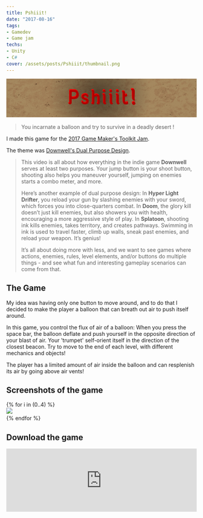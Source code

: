 ```yaml
---
title: Pshiiit!
date: "2017-08-16"
tags:
- Gamedev
- Game jam
techs:
- Unity
- C#
cover: /assets/posts/Pshiiit/thumbnail.png
---
```


![banner](/assets/posts/Pshiiit/banner.png)
> You incarnate a balloon and try to survive in a deadly desert !

I made this game for the [2017 Game Maker's Toolkit Jam](https://itch.io/jam/gmtk-jam).

The theme was [Downwell's Dual Purpose Design](https://www.youtube.com/watch?v=i5C1Uj7jJCg).

> This video is all about how everything in the indie game **Downwell** serves at least two purposes. Your jump button is your shoot button, shooting also helps you maneuver yourself, jumping on enemies starts a combo meter, and more.
>
> Here’s another example of dual purpose design: In **Hyper Light Drifter**, you reload your gun by slashing enemies with your sword, which forces you into close-quarters combat. In **Doom**, the glory kill doesn’t just kill enemies, but also showers you with health, encouraging a more aggressive style of play. In **Splatoon**, shooting ink kills enemies, takes territory, and creates pathways. Swimming in ink is used to travel faster, climb up walls, sneak past enemies, and reload your weapon. It’s genius!
>
> It’s all about doing more with less, and we want to see games where actions, enemies, rules, level elements, and/or buttons do multiple things - and see what fun and interesting gameplay scenarios can come from that.

## The Game

My idea was having only one button to move around, and to do that I decided to make the player a balloon that can breath out air to push itself around.

In this game, you control the flux of air of a balloon: When you press the space bar, the balloon deflate and push yourself in the opposite direction of your blast of air. Your 'trumpet' self-orient itself in the direction of the closest beacon. Try to move to the end of each level, with different mechanics and objects!

The player has a limited amount of air inside the balloon and can resplenish its air by going above air vents!

## Screenshots of the game

<div class="swiper swiper-demo my-3 swiper-demo--0" style="height: auto;">
  <div class="swiper__wrapper">
  {% for i in (0..4) %}
    <div class="swiper__slide"><img class="lightbox-ignore" src="/assets/posts/Pshiiit/screen{{i}}.png"/></div>
  {% endfor %}
  </div>
  <div class="swiper__button swiper__button--prev fas fa-chevron-left"></div>
  <div class="swiper__button swiper__button--next fas fa-chevron-right"></div>
</div>

## Download the game

<iframe frameborder="0" src="https://itch.io/embed/159263" width="100%" height="167"><a href="https://gabrielvidal.itch.io/pshiiit">Pshiiit! by Gabriel Vidal</a></iframe>

<script>
  {%- include scripts/lib/swiper.js -%}
  var SOURCES = window.TEXT_VARIABLES.sources;
  window.Lazyload.js(SOURCES.jquery, function() {
    $('.swiper-demo--0').swiper();
  });
</script>
